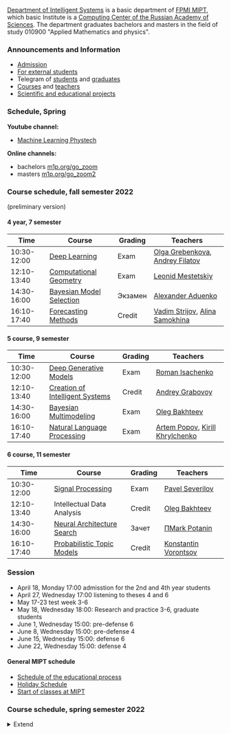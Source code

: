 [Department of Intelligent Systems](/ru/about/) is a basic department of [FPMI MIPT](https://fpmi.mipt.ru/master/), which basic Institute is a [Computing Center of the Russian Academy of Sciences](https://www.frccsc.ru/).  The department graduates bachelors and masters in the field of study 010900 "Applied Mathematics and physics".

### Announcements and Information
- [Admission](/admission/)
- [For external students](/admission/)
- Telegram of [students](https://t.me/IS_MIPT) and [graduates](https://t.me/+BpMhAW-gWlM5OThi)
- [Courses](/course/) and [teachers](/people/)
- [Scientific and educational projects](https://m1p.org)

### Schedule, Spring
**Youtube channel:** 
* [Machine Learning Phystech](https://www.youtube.com/c/MachineLearningPhystech)

**Online channels:** 
* bachelors [m1p.org/go_zoom](https://m1p.org/go_zoom)
* masters [m1p.org/go_zoom2](https://m1p.org/go_zoom2)

### Course schedule, fall semester 2022
(preliminary version)

#### 4 year, 7 semester
| Time | Course  | Grading  | Teachers  |
|---|---|---|---|
| 10:30-12:00 | [Deep Learning](/course/deep_learning/index.html) | Exam | [Olga Grebenkova](/people/grebenkova_os/index.html), [Andrey Filatov](/people/filatov_av/index.html) |
| 12:10-13:40 | [Computational Geometry](/course/computational_geometry/index.html) | Exam | [Leonid Mestetskiy](/people/mestetskiy_lm/index.html) |
| 14:30-16:00 | [Bayesian Model Selection](/course/bayesian_model_selection/index.html) | Экзамен | [Alexander Aduenko](/people/aduenko_aa/index.html) |
| 16:10-17:40 | [Forecasting Methods](/course/forecasting_methods/index.html) | Credit | [Vadim Strijov](/people/strijov_vv/index.html), [Alina Samokhina](/people/samokhina_am/index.html) |

#### 5 course, 9 semester
| Time | Course  | Grading  | Teachers  |
|---|---|---|---|
| 10:30-12:00 | [Deep Generative Models](/course/deep_generative_models/index.html) | Exam | [Roman Isachenko](/people/isachenko_rv/index.html) |
| 12:10-13:40 | [Creation of Intelligent Systems](/course/rnd_in_ai/index.html) | Credit | [Andrey Grabovoy](/people/grabovoy_av/index.html) |
| 14:30-16:00 | [Bayesian Multimodeling](/course/bayesian_multimodeling/index.html) | Exam | [Oleg Bakhteev](/ru/people/bakhteev_oy/index.html) |
| 16:10-17:40 | [Natural Language Processing](/course/natural_language_processing/index.html) | Exam | [Artem Popov](/ru/people/popov_as/index.html), [Kirill Khrylchenko](/people/khrilchenko_ky/index.html) |

#### 6 course, 11 semester
| Time | Course  | Grading  | Teachers  |
|---|---|---|---|
| 10:30-12:00 | [Signal Processing](/course/signal_processing/index.html) | Exam | [Pavel Severilov](/people/severilov_pa/index.html) |
| 12:10-13:40 | Intellectual Data Analysis | Credit | [Oleg Bakhteev](/people/bakhteev_oy/index.html) |
| 14:30-16:00 | [Neural Architecture Search]([/course/bayesian_multimodeling/index.html](/ru/course/neural_architecture_search/index.html)) | Зачет | [ПMark Potanin]([/people/potanin_ms/index.html) |
| 16:10-17:40 | [Probabilistic Topic Models](/course/probabilistic_topic_models/index.html) | Credit | [Konstantin Vorontsov](/people/vorontsov_kv/index.html) |

### Session
* April 18, Monday 17:00 admisstion for the 2nd and 4th year students 
* April 27, Wednesday 17:00 listening to theses 4 and 6
* May 17-23 test week 3-6
* May 18, Wednesday 18:00: Research and practice 3-6, graduate students
* June 1, Wednesday 15:00: pre-defense 6
* June 8, Wednesday 15:00: pre-defense 4
* June 15, Wednesday 15:00: defense 6
* June 22, Wednesday 15:00: defense 4

#### General MIPT schedule
* [Schedule of the educational process](https://mipt.ru/about/departments/uchebniy/schedule/study/)
* [Holiday Schedule](https://mipt.ru/about/departments/uchebniy/schedule/study/)
* [Start of classes at MIPT](https://mipt.ru/about/departments/uchebniy/schedule/study/)

### Course schedule, spring semester 2022
<details><summary>Extend</summary>

#### 3rd year, 6th semester – thursday
* 10:30–12:00,	[Automation of Scientific Research](/course/automation_scientific_research/index.html), diff. credit ([Vadim Strijov](/people/strijov_vv/index.html), [Andrey Grabovoy](/people/grabovoy_av/index.html))
* 12:10–13:40,	[Introduction to Machine Learning](/course/introduction_machine_learning/index.html), diff. credit ([Andrey Grabovoy](/people/grabovoy_av/index.html), [Konstantin Vorontsov](/people/vorontsov_kv/index.html))
* 14:30–16:00,	[Практикум по программированию на языке Питон](https://github.com/MelLain/mipt-python), non-diff. credit ([Murat Apishev](people/apishev_ma/index.html))
* 16:10–17:40,	[R&D of Intelligent Systems](/ru/course/rnd_in_ai/index.html) ([Andrey Grabovoy](/people/grabovoy_av/index.html))
* 16:10–17:40,	Scientific orientation, diff. credit. ([Vadim Strijov](/people/strijov_vv/index.html), scientific advisors)

#### 4th year, 8th semester – wednesday

* 10:30–12:00,	[Forecasting Methods](/course/forecasting_methods/index.html), exam ([Vadim Strijov](/people/strijov_vv/index.html))
* 12:10–13:40,	[Image Processing and Recognition](/course/image_processing_recognition/index.html), diff. credit. ([Leonid Mestetskiy](/people/mestetskiy_lm/index.html))
* 14:30–16:00,	[Bayesian Model Selection](/course/bayesian_model_selection/index.html), экзамен ([Aleksander Aduenko](/people/aduenko_aa/index.html))
* 16:10–17:40, [Networks and Text Analysis](/course/networks_text_analysis/index.html), diff. credit. ([Archil Meysuradze](/people/meysuradze_ai/index.html))

#### 5th year, 10th semester – wednesday

* 10:30–12:00, [Signal Processing](/course/signal_processing/index.html), exam ([Vadim Strijov](/people/strijov_vv/index.html))
* 12:10–13:40,	[Bioinformatics](/course/bioinformatics/index.html), exam ([Ivan Torshin](/people/torshin_iy/index.html))
* 14:30–16:00, [Bayesian Multimodeling](/course/bayesian_multimodeling/index.html) ([Oleg Bakhteev](/people/bakhteev_oy/index.html))
* 16:10–17:40,	[Deep Generative Models](/course/deep_generative_models/index.html), exam ([Roman Isachenko](/people/isachenko_rv/index.html))
* 17:50–19:20, [Software Engineering for Data Analysis](/course/software_engineering_data_analysis/index.html), diff. credit. ([Anton Khritankov](/people/khritankov_as/index.html)) 

</details>